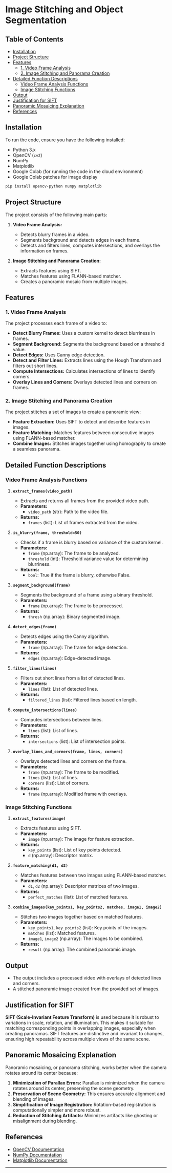 

# Image Stitching and Object Segmentation

## Table of Contents
- [Installation](#installation)
- [Project Structure](#project-structure)
- [Features](#features)
  - [1. Video Frame Analysis](#1-video-frame-analysis)
  - [2. Image Stitching and Panorama Creation](#2-image-stitching-and-panorama-creation)
- [Detailed Function Descriptions](#detailed-function-descriptions)
  - [Video Frame Analysis Functions](#video-frame-analysis-functions)
  - [Image Stitching Functions](#image-stitching-functions)
- [Output](#output)
- [Justification for SIFT](#justification-for-sift)
- [Panoramic Mosaicing Explanation](#panoramic-mosaicing-explanation)
- [References](#references)

## Installation

To run the code, ensure you have the following installed:

- Python 3.x
- OpenCV (`cv2`)
- NumPy
- Matplotlib
- Google Colab (for running the code in the cloud environment)
- Google Colab patches for image display

```bash
pip install opencv-python numpy matplotlib
```

## Project Structure

The project consists of the following main parts:

1. **Video Frame Analysis:**
   - Detects blurry frames in a video.
   - Segments background and detects edges in each frame.
   - Detects and filters lines, computes intersections, and overlays the information on frames.

2. **Image Stitching and Panorama Creation:**
   - Extracts features using SIFT.
   - Matches features using FLANN-based matcher.
   - Creates a panoramic mosaic from multiple images.

## Features

### 1. Video Frame Analysis

The project processes each frame of a video to:

- **Detect Blurry Frames:** Uses a custom kernel to detect blurriness in frames.
- **Segment Background:** Segments the background based on a threshold value.
- **Detect Edges:** Uses Canny edge detection.
- **Detect and Filter Lines:** Extracts lines using the Hough Transform and filters out short lines.
- **Compute Intersections:** Calculates intersections of lines to identify corners.
- **Overlay Lines and Corners:** Overlays detected lines and corners on frames.

### 2. Image Stitching and Panorama Creation

The project stitches a set of images to create a panoramic view:

- **Feature Extraction:** Uses SIFT to detect and describe features in images.
- **Feature Matching:** Matches features between consecutive images using FLANN-based matcher.
- **Combine Images:** Stitches images together using homography to create a seamless panorama.

## Detailed Function Descriptions

### Video Frame Analysis Functions

1. **`extract_frames(video_path)`**
   - Extracts and returns all frames from the provided video path.
   - **Parameters:**
     - `video_path` (str): Path to the video file.
   - **Returns:**
     - `frames` (list): List of frames extracted from the video.

2. **`is_blurry(frame, threshold=50)`**
   - Checks if a frame is blurry based on variance of the custom kernel.
   - **Parameters:**
     - `frame` (np.array): The frame to be analyzed.
     - `threshold` (int): Threshold variance value for determining blurriness.
   - **Returns:**
     - `bool`: True if the frame is blurry, otherwise False.

3. **`segment_background(frame)`**
   - Segments the background of a frame using a binary threshold.
   - **Parameters:**
     - `frame` (np.array): The frame to be processed.
   - **Returns:**
     - `thresh` (np.array): Binary segmented image.

4. **`detect_edges(frame)`**
   - Detects edges using the Canny algorithm.
   - **Parameters:**
     - `frame` (np.array): The frame for edge detection.
   - **Returns:**
     - `edges` (np.array): Edge-detected image.

5. **`filter_lines(lines)`**
   - Filters out short lines from a list of detected lines.
   - **Parameters:**
     - `lines` (list): List of detected lines.
   - **Returns:**
     - `filtered_lines` (list): Filtered lines based on length.

6. **`compute_intersections(lines)`**
   - Computes intersections between lines.
   - **Parameters:**
     - `lines` (list): List of lines.
   - **Returns:**
     - `intersections` (list): List of intersection points.

7. **`overlay_lines_and_corners(frame, lines, corners)`**
   - Overlays detected lines and corners on the frame.
   - **Parameters:**
     - `frame` (np.array): The frame to be modified.
     - `lines` (list): List of lines.
     - `corners` (list): List of corners.
   - **Returns:**
     - `frame` (np.array): Modified frame with overlays.

### Image Stitching Functions

1. **`extract_features(image)`**
   - Extracts features using SIFT.
   - **Parameters:**
     - `image` (np.array): The image for feature extraction.
   - **Returns:**
     - `key_points` (list): List of key points detected.
     - `d` (np.array): Descriptor matrix.

2. **`feature_matching(d1, d2)`**
   - Matches features between two images using FLANN-based matcher.
   - **Parameters:**
     - `d1`, `d2` (np.array): Descriptor matrices of two images.
   - **Returns:**
     - `perfect_matches` (list): List of matched features.

3. **`combine_images(key_points1, key_points2, matches, image1, image2)`**
   - Stitches two images together based on matched features.
   - **Parameters:**
     - `key_points1`, `key_points2` (list): Key points of the images.
     - `matches` (list): Matched features.
     - `image1`, `image2` (np.array): The images to be combined.
   - **Returns:**
     - `result` (np.array): The combined panoramic image.

## Output

- The output includes a processed video with overlays of detected lines and corners.
- A stitched panoramic image created from the provided set of images.

## Justification for SIFT

**SIFT (Scale-Invariant Feature Transform)** is used because it is robust to variations in scale, rotation, and illumination. This makes it suitable for matching corresponding points in overlapping images, especially when creating panoramas. SIFT features are distinctive and invariant to changes, ensuring high repeatability across multiple views of the same scene.

## Panoramic Mosaicing Explanation

Panoramic mosaicing, or panorama stitching, works better when the camera rotates around its center because:

1. **Minimization of Parallax Errors:** Parallax is minimized when the camera rotates around its center, preserving the scene geometry.
2. **Preservation of Scene Geometry:** This ensures accurate alignment and blending of images.
3. **Simplification of Image Registration:** Rotation-based registration is computationally simpler and more robust.
4. **Reduction of Stitching Artifacts:** Minimizes artifacts like ghosting or misalignment during blending.

## References

- [OpenCV Documentation](https://docs.opencv.org/)
- [NumPy Documentation](https://numpy.org/doc/)
- [Matplotlib Documentation](https://matplotlib.org/stable/contents.html)

---
